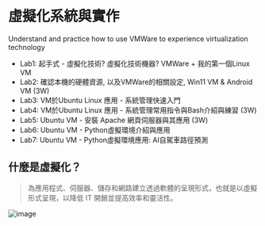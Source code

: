 # 虛擬化系統與實作

Understand and practice how to use VMWare to experience virtualization technology
* Lab1: 起手式 - 虛擬化技術? 虛擬化技術機器? VMWare + 我的第一個Linux VM
* Lab2: 確認本機的硬體資源, 以及VMWare的相關設定, Win11 VM & Android VM (3W)
* Lab3: VM於Ubuntu Linux 應用 - 系統管理快速入門
* Lab4: VM於Ubuntu Linux 應用 - 系統管理常用指令與Bash介紹與練習 (3W)
* Lab5: Ubuntu VM - 安裝 Apache 網頁伺服器與其應用 (3W)
* Lab6: Ubuntu VM - Python虛擬環境介紹與應用
* Lab7: Ubuntu VM - Python虛擬環境應用: AI自駕車路徑預測

## 什麼是虛擬化？

> 為應用程式、伺服器、儲存和網路建立透過軟體的呈現形式，也就是以虛擬形式呈現，以降低 IT 開銷並提高效率和靈活性。


![image](https://user-images.githubusercontent.com/89304181/154801809-6d0f02a0-9b37-4066-accb-f46d4d8d7439.png)
